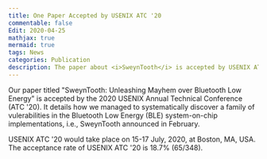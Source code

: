 ```yaml
---
title: One Paper Accepted by USENIX ATC '20
commentable: false
Edit: 2020-04-25
mathjax: true
mermaid: true
tags: News
categories: Publication
description: The paper about <i>SweynTooth</i> is accepted by USENIX ATC 2020.
---
```


<p>Our paper titled "SweynTooth: Unleashing Mayhem over Bluetooth Low Energy" is accepted by the <a href="https://www.usenix.org/conference/atc20" style="text-decoration: none;" target="_blank">2020 USENIX Annual Technical Conference (ATC '20)</a>. It details how we managed to systematically discover a family of vulerabilities in the Bluetooth Low Energy (BLE) system-on-chip implementations, i.e., <a href="https://asset-group.github.io/disclosures/sweyntooth/" style="text-decoration: none;" target="_blank">SweynTooth announced in February</a>.</p>


<p>USENIX ATC '20 would take place on 15-17 July, 2020, at Boston, MA, USA. The acceptance rate of USENIX ATC '20 is 18.7% (65/348).</p>
